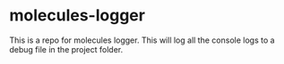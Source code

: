# molecules-logger
This is a repo for molecules logger. This will log all the console logs to a debug file in the project folder.
